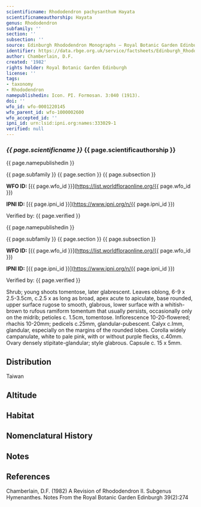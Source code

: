 ```yaml
---
scientificname: Rhododendron pachysanthum Hayata
scientificnameauthorship: Hayata
genus: Rhododendron
subfamily: ''
section: ''
subsection: ''
source: Edinburgh Rhododendron Monographs – Royal Botanic Garden Edinburgh
identifier: https://data.rbge.org.uk/service/factsheets/Edinburgh_Rhododendron_Monographs.xhtml
author: Chamberlain, D.F.
created: '1982'
rights holder: Royal Botanic Garden Edinburgh
license: ''
tags:
- taxonomy
- Rhododendron
namepublishedin: Icon. PI. Formosan. 3:040 (1913).
doi: ''
wfo_id: wfo-0001220145
wfo_parent_id: wfo-1000002600
wfo_accepted_id: ''
ipni_id: urn:lsid:ipni.org:names:333029-1
verified: null
---
```

### _{{ page.scientificname }}_ {{ page.scientificauthorship }}
 {{ page.namepublishedin }}

{{ page.subfamily }} {{ page.section }} {{ page.subsection }}

**WFO ID:** [{{ page.wfo_id }}](https://list.worldfloraonline.org/{{ page.wfo_id }})

**IPNI ID:** [{{ page.ipni_id }}](https://www.ipni.org/n/{{ page.ipni_id }})

Verified by: {{ page.verified }}

 {{ page.namepublishedin }}

{{ page.subfamily }} {{ page.section }} {{ page.subsection }}

**WFO ID:** [{{ page.wfo_id }}](https://list.worldfloraonline.org/{{ page.wfo_id }})

**IPNI ID:** [{{ page.ipni_id }}](https://www.ipni.org/n/{{ page.ipni_id }})

Verified by: {{ page.verified }}



Shrub; young shoots tomentose, later glabrescent. Leaves oblong, 6-9 x 2.5-3.5cm, c.2.5 x as long as broad, apex acute to apiculate, base rounded, upper surface rugose to smooth, glabrous, lower surface with a whitish-brown to rufous ramiform tomentum that usually persists, occasionally only on the midrib; petioles c. 1.5cm, tomentose. Inflorescence 10-20-flowered; rhachis 10-20mm; pedicels c.25mm, glandular-pubescent. Calyx c.Imm, glandular, especially on the margins of the rounded lobes. Corolla widely campanulate, white to pale pink, with or without purple flecks, c.40mm. Ovary densely stipitate-glandular; style glabrous. Capsule c. 15 x 5mm.

## Distribution
Taiwan

## Altitude


## Habitat


## Nomenclatural History

                       
## Notes


## References

Chamberlain, D.F. (1982) A Revision of Rhododendron II. Subgenus Hymenanthes. Notes From the Royal Botanic Garden Edinburgh 39(2):274
